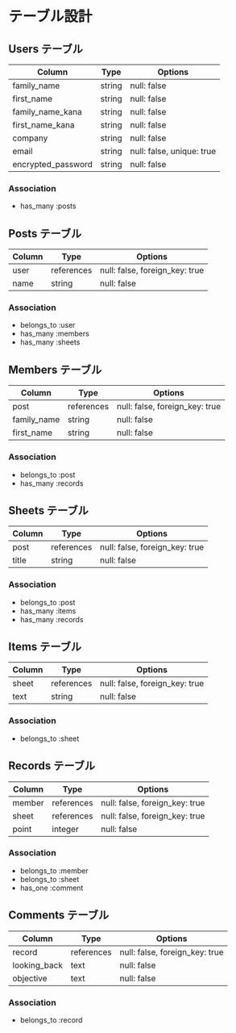 # テーブル設計

## Users テーブル

| Column             | Type   | Options                   |
| ------------------ | ------ | ------------------------- |
| family_name        | string | null: false               |
| first_name         | string | null: false               |
| family_name_kana   | string | null: false               |
| first_name_kana    | string | null: false               |
| company            | string | null: false               |
| email              | string | null: false, unique: true |
| encrypted_password | string | null: false               |

### Association

- has_many :posts

## Posts テーブル

| Column | Type       | Options                        |
| ------ | ---------- | ------------------------------ |
| user   | references | null: false, foreign_key: true |
| name   | string     | null: false                    |

### Association

- belongs_to :user
- has_many :members
- has_many :sheets

## Members テーブル

| Column           | Type       | Options                        |
| ---------------- | ---------- | ------------------------------ |
| post             | references | null: false, foreign_key: true |
| family_name      | string     | null: false                    |
| first_name       | string     | null: false                    |

### Association

- belongs_to :post
- has_many :records

## Sheets テーブル

| Column | Type       | Options                        |
| ------ | ---------- | ------------------------------ |
| post   | references | null: false, foreign_key: true |
| title  | string     | null: false                    |

### Association

- belongs_to :post
- has_many :items
- has_many :records

## Items テーブル

| Column | Type       | Options                        |
| ------ | ---------- | ------------------------------ |
| sheet  | references | null: false, foreign_key: true |
| text   | string     | null: false                    |

### Association

- belongs_to :sheet

## Records テーブル

| Column | Type       | Options                        |
| ------ | ---------- | ------------------------------ |
| member | references | null: false, foreign_key: true |
| sheet  | references | null: false, foreign_key: true |
| point  | integer    | null: false                    |

### Association

- belongs_to :member
- belongs_to :sheet
- has_one :comment

## Comments テーブル

| Column       | Type       | Options                        |
| ------------ | ---------- | ------------------------------ |
| record       | references | null: false, foreign_key: true |
| looking_back | text       | null: false                    |
| objective    | text       | null: false                    |

### Association

- belongs_to :record